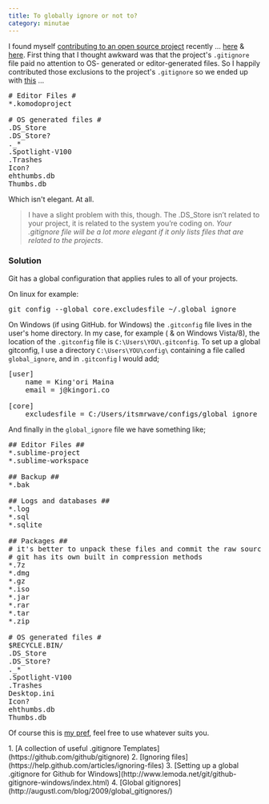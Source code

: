 ```yaml
---
title: To globally ignore or not to?
category: minutae
---
```


I found myself [contributing to an open source project][oauth2-server-php]
recently ... [here][commit1] & [here][commit2]. First thing that I thought
awkward was that the project's `.gitignore` file paid no attention to OS-
generated or editor-generated files. So I happily contributed those
exclusions to the project's `.gitignore` so we ended up with [this][commit3] ...

<pre class="brush: plain">
# Editor Files #
*.komodoproject

# OS generated files #
.DS_Store
.DS_Store?
._*
.Spotlight-V100
.Trashes
Icon?
ehthumbs.db
Thumbs.db
</pre>

Which isn't elegant. At all.

> I have a slight problem with this, though. The .DS_Store isn’t related to
> your project, it is related to the system you’re coding on. _Your
> .gitignore file will be a lot more elegant if it only lists files that are
> related to the projects_.

### Solution ###

Git has a global configuration that applies rules to all of your projects.

On linux for example:

<pre class="brush: bash">
git config --global core.excludesfile ~/.global_ignore
</pre>

On Windows (if using GitHub. for Windows) the `.gitconfig` file lives in the
user's home directory. In my case, for example ( & on Windows Vista/8), the
location of the `.gitconfig` file is `C:\Users\YOU\.gitconfig`. To set up a
global gitconfig, I use a directory `C:\Users\YOU\config\` containing a file
called `global_ignore`, and in `.gitconfig` I would add;

<pre class="brush: plain">
[user]
    name = King'ori Maina
    email = j@kingori.co

[core]
    excludesfile = C:/Users/itsmrwave/configs/global_ignore
</pre>

And finally in the `global_ignore` file we have something like;

<pre class="brush: plain">
## Editor Files ##
*.sublime-project
*.sublime-workspace

## Backup ##
*.bak

## Logs and databases ##
*.log
*.sql
*.sqlite

## Packages ##
# it's better to unpack these files and commit the raw source
# git has its own built in compression methods
*.7z
*.dmg
*.gz
*.iso
*.jar
*.rar
*.tar
*.zip

# OS generated files #
$RECYCLE.BIN/
.DS_Store
.DS_Store?
._*
.Spotlight-V100
.Trashes
Desktop.ini
Icon?
ehthumbs.db
Thumbs.db
</pre>

Of course this is [my pref][my-global-ignore], feel free to use whatever
suits you.

[commit1]: https://github.com/itsmrwave/oauth2-server-php/commit/640498926f2ebe8499c14184b89d613acf60ae59  "Update README with more info on grant types"
[commit2]: https://github.com/itsmrwave/oauth2-server-php/commit/31fc8c2a2f9dcf1d3a0a58736c7b6d7cd88bb74a  "Place the realm & scope values in ..."
[commit3]: https://github.com/itsmrwave/oauth2-server-php/commit/f26798ce7007c19671e7fed5bfe42d5c63240639  "Ignore editor, OS and test files"
[oauth2-server-php]: https://github.com/bshaffer/oauth2-server-php  "bshaffer/oauth2-server-php"
[my-global-ignore]: https://github.com/itsmrwave/configs/blob/master/gitignore/global_ignore  "itsmrwave/configs/gitignore/global_ignore"

<div markdown="1" class="post-footnotes">
1. [A collection of useful .gitignore Templates](https://github.com/github/gitignore)
2. [Ignoring files](https://help.github.com/articles/ignoring-files)
3. [Setting up a global .gitignore for Github for Windows](http://www.lemoda.net/git/github-gitignore-windows/index.html)
4. [Global gitignores](http://augustl.com/blog/2009/global_gitignores/)
</div>
